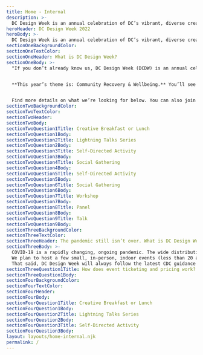 ```yaml
---
title: Home - Internal 
description: >-
  DC Design Week is an annual celebration of DC’s vibrant, diverse creative community. This year we’re once again asking you, our community members, to help us build DC Design Week. Submit an event proposal by June 12, 2022!
heroHeader: DC Design Week 2022
heroBody: >-
  DC Design Week is an annual celebration of DC’s vibrant, diverse creative community. This year we’re once again asking you, our community members, to help us build DC Design Week. **Submit an event proposal by June 12, 2022!**
sectionOneBackgroundColor:
sectionOneTextColor:
sectionOneHeader: What is DC Design Week?
sectionOneBody: >-
  "If you don’t already know us, DC Design Week (DCDW) is an annual celebration of DC’s creative community: An ever-growing body of professionals, makers, and voices working across design disciplines.


  **This year’s theme is: Community Recovery & Wellbeing.** You’ll see community-based healing and wellness woven into this year’s events and branding. While the DC Design Week committee plans some of your favorite annual events (including keynotes, parties, and more), we’re excited to use our community-curated event model again. For the second year in a row, most DCDW events will be proposed and hosted by you, our community!


  Find more details on what we’re looking for below. You can also join us for an **information session on May 25, 2022**, to learn more about [submitting an event.](#)"
sectionTwoBackgroundColor:
sectionTwoTextColor:
sectionTwoHeader:
sectionTwoBody:
sectionTwoQuestion1Title: Creative Breakfast or Lunch
sectionTwoQuestion1Body:
sectionTwoQuestion2Title: Lightning Talks Series
sectionTwoQuestion2Body:
sectionTwoQuestion3Title: Self-Directed Activity
sectionTwoQuestion3Body:
sectionTwoQuestion4Title: Social Gathering
sectionTwoQuestion4Body:
sectionTwoQuestion5Title: Self-Directed Activity
sectionTwoQuestion5Body:
sectionTwoQuestion6Title: Social Gathering
sectionTwoQuestion6Body:
sectionTwoQuestion7Title: Workshop
sectionTwoQuestion7Body:
sectionTwoQuestion8Title: Panel
sectionTwoQuestion8Body:
sectionTwoQuestion9Title: Talk
sectionTwoQuestion9Body:
sectionThreeBackgroundColor:
sectionThreeTextColor:
sectionThreeHeader: The pandemic still isn’t over. What is DC Design Week’s stance on including in-person events?
sectionThreeBody: >- 
  COVID-19 is a rapidly changing, ongoing pandemic. The wide distribution of vaccines in DC and across the nation makes us hopeful that we can bring back more in-person event experiences to DCDW 2022..
  We plan to host a few small, in-person, indoor events (less than 20 attendees with masks) and a few, larger, in-person, outdoor events for DC Design Week 2022, from October 14–21.
  That said, DC Design Week will always follow the latest CDC guidance on hosting in-person gatherings. As a result, we might pivot events to virtual experiences if the situation changes. Prospective event partners must understand this when proposing in-person events. We will work with selected event partners to ensure that each in-person event follows the latest CDC guidelines and has appropriate contingency plans.
sectionThreeQuestion1Title: How does event ticketing and pricing work?
sectionThreeQuestion1Body:
sectionFourBackgroundColor:
sectionFourTextColor:
sectionFourHeader:
sectionFourBody:
sectionFourQuestion1Title: Creative Breakfast or Lunch
sectionFourQuestion1Body:
sectionFourQuestion2Title: Lightning Talks Series
sectionFourQuestion2Body:
sectionFourQuestion3Title: Self-Directed Activity
sectionFourQuestion3Body:
layout: layouts/home-internal.njk
permalink: /
---
```

